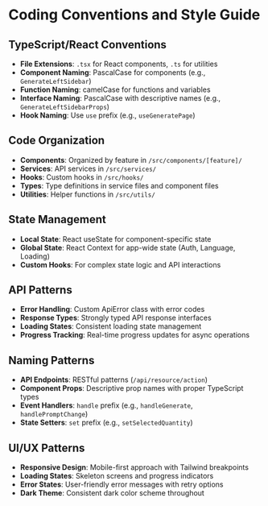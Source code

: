 # Coding Conventions and Style Guide

## TypeScript/React Conventions
- **File Extensions**: `.tsx` for React components, `.ts` for utilities
- **Component Naming**: PascalCase for components (e.g., `GenerateLeftSidebar`)
- **Function Naming**: camelCase for functions and variables
- **Interface Naming**: PascalCase with descriptive names (e.g., `GenerateLeftSidebarProps`)
- **Hook Naming**: Use `use` prefix (e.g., `useGeneratePage`)

## Code Organization
- **Components**: Organized by feature in `/src/components/[feature]/`
- **Services**: API services in `/src/services/`
- **Hooks**: Custom hooks in `/src/hooks/`
- **Types**: Type definitions in service files and component files
- **Utilities**: Helper functions in `/src/utils/`

## State Management
- **Local State**: React useState for component-specific state
- **Global State**: React Context for app-wide state (Auth, Language, Loading)
- **Custom Hooks**: For complex state logic and API interactions

## API Patterns
- **Error Handling**: Custom ApiError class with error codes
- **Response Types**: Strongly typed API response interfaces
- **Loading States**: Consistent loading state management
- **Progress Tracking**: Real-time progress updates for async operations

## Naming Patterns
- **API Endpoints**: RESTful patterns (`/api/resource/action`)
- **Component Props**: Descriptive prop names with proper TypeScript types
- **Event Handlers**: `handle` prefix (e.g., `handleGenerate`, `handlePromptChange`)
- **State Setters**: `set` prefix (e.g., `setSelectedQuantity`)

## UI/UX Patterns
- **Responsive Design**: Mobile-first approach with Tailwind breakpoints
- **Loading States**: Skeleton screens and progress indicators
- **Error States**: User-friendly error messages with retry options
- **Dark Theme**: Consistent dark color scheme throughout